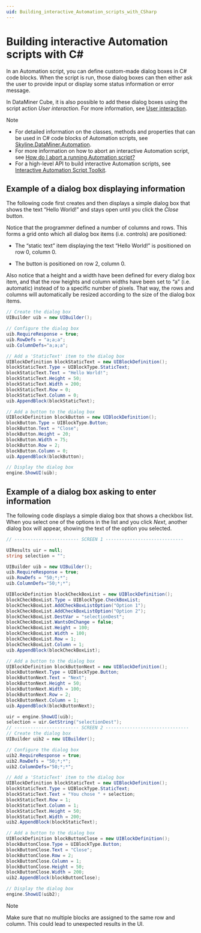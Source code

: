 ```yaml
---
uid: Building_interactive_Automation_scripts_with_CSharp
---
```


# Building interactive Automation scripts with C#

In an Automation script, you can define custom-made dialog boxes in C# code blocks. When the script is run, those dialog boxes can then either ask the user to provide input or display some status information or error message.

In DataMiner Cube, it is also possible to add these dialog boxes using the script action *User interaction*. For more information, see [User interaction](xref:User_interaction).

> [!NOTE]
>
> - For detailed information on the classes, methods and properties that can be used in C# code blocks of Automation scripts, see [Skyline.DataMiner.Automation](xref:Skyline.DataMiner.Automation).
> - For more information on how to abort an interactive Automation script, see [How do I abort a running Automation script?](xref:How_do_I_abort_a_running_Automation_script)
> - For a high-level API to build interactive Automation scripts, see [Interactive Automation Script Toolkit](xref:Interactive_Automation_Script_Toolkit).

## Example of a dialog box displaying information

The following code first creates and then displays a simple dialog box that shows the text “Hello World!” and stays open until you click the *Close* button.

Notice that the programmer defined a number of columns and rows. This forms a grid onto which all dialog box items (i.e. controls) are positioned:

- The “static text” item displaying the text “Hello World!” is positioned on row 0, column 0.

- The button is positioned on row 2, column 0.

Also notice that a height and a width have been defined for every dialog box item, and that the row heights and column widths have been set to “a” (i.e. automatic) instead of to a specific number of pixels. That way, the rows and columns will automatically be resized according to the size of the dialog box items.

```cs
// Create the dialog box
UIBuilder uib = new UIBuilder();

// Configure the dialog box
uib.RequireResponse = true;
uib.RowDefs = "a;a;a";
uib.ColumnDefs="a;a;a";

// Add a 'StaticText' item to the dialog box
UIBlockDefinition blockStaticText = new UIBlockDefinition();
blockStaticText.Type = UIBlockType.StaticText;
blockStaticText.Text = "Hello World!";
blockStaticText.Height = 50;
blockStaticText.Width = 200;
blockStaticText.Row = 0;
blockStaticText.Column = 0;
uib.AppendBlock(blockStaticText);

// Add a button to the dialog box
UIBlockDefinition blockButton = new UIBlockDefinition();
blockButton.Type = UIBlockType.Button;
blockButton.Text = "Close";
blockButton.Height = 20;
blockButton.Width = 75;
blockButton.Row = 2;
blockButton.Column = 0;
uib.AppendBlock(blockButton);

// Display the dialog box
engine.ShowUI(uib);
```

## Example of a dialog box asking to enter information

The following code displays a simple dialog box that shows a checkbox list. When you select one of the options in the list and you click *Next*, another dialog box will appear, showing the text of the option you selected.

```cs
// ------------------------ SCREEN 1 -----------------------------

UIResults uir = null;
string selection = "";

UIBuilder uib = new UIBuilder();
uib.RequireResponse = true;
uib.RowDefs = "50;*;*";
uib.ColumnDefs="50;*;*";

UIBlockDefinition blockCheckBoxList = new UIBlockDefinition();
blockCheckBoxList.Type = UIBlockType.CheckBoxList;
blockCheckBoxList.AddCheckBoxListOption("Option 1");
blockCheckBoxList.AddCheckBoxListOption("Option 2");
blockCheckBoxList.DestVar = "selectionDest";
blockCheckBoxList.WantsOnChange = false;
blockCheckBoxList.Height = 100;
blockCheckBoxList.Width = 100;
blockCheckBoxList.Row = 1;
blockCheckBoxList.Column = 1;
uib.AppendBlock(blockCheckBoxList);

// Add a button to the dialog box
UIBlockDefinition blockButtonNext = new UIBlockDefinition();
blockButtonNext.Type = UIBlockType.Button;
blockButtonNext.Text = "Next";
blockButtonNext.Height = 50;
blockButtonNext.Width = 100;
blockButtonNext.Row = 2;
blockButtonNext.Column = 1;
uib.AppendBlock(blockButtonNext);

uir = engine.ShowUI(uib);
selection = uir.GetString("selectionDest");
// ------------------------ SCREEN 2 -------------------------------
// Create the dialog box
UIBuilder uib2 = new UIBuilder();

// Configure the dialog box
uib2.RequireResponse = true;
uib2.RowDefs = "50;*;*";
uib2.ColumnDefs="50;*;*";

// Add a 'StaticText' item to the dialog box
UIBlockDefinition blockStaticText = new UIBlockDefinition();
blockStaticText.Type = UIBlockType.StaticText;
blockStaticText.Text = "You chose " + selection;
blockStaticText.Row = 1;
blockStaticText.Column = 1;
blockStaticText.Height = 50;
blockStaticText.Width = 200;
uib2.AppendBlock(blockStaticText);

// Add a button to the dialog box
UIBlockDefinition blockButtonClose = new UIBlockDefinition();
blockButtonClose.Type = UIBlockType.Button;
blockButtonClose.Text = "Close";
blockButtonClose.Row = 2;
blockButtonClose.Column = 1;
blockButtonClose.Height = 50;
blockButtonClose.Width = 200;
uib2.AppendBlock(blockButtonClose);

// Display the dialog box
engine.ShowUI(uib2);
```

> [!NOTE]
> Make sure that no multiple blocks are assigned to the same row and column. This could lead to unexpected results in the UI.
